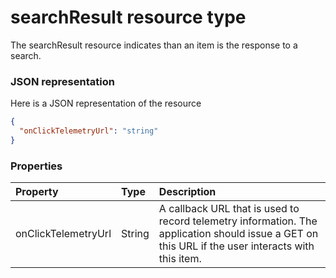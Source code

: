 # searchResult resource type

The searchResult resource indicates than an item is the response to a search.

### JSON representation

Here is a JSON representation of the resource

<!-- {
  "blockType": "resource",
  "optionalProperties": [
	"onClickTelemtryUrl"
  ],
  "@odata.type": "microsoft.graph.searchresult"
}-->

```json
{
  "onClickTelemetryUrl": "string"
}
```

### Properties
| Property         | Type     | Description                                                                                                                             |
|:----------------------|:---------|:----------------------------------------------------------------------------------------------------------------------------------------|
| onClickTelemetryUrl | String | A callback URL that is used to record telemetry information. The application should issue a GET on this URL if the user interacts with this item. |

<!-- uuid: 8fcb5dbc-d5aa-4681-8e31-b001d5168d79
2015-10-25 14:57:30 UTC -->
<!-- {
  "type": "#page.annotation",
  "description": "searchResult resource",
  "keywords": "",
  "section": "documentation",
  "tocPath": ""
}-->